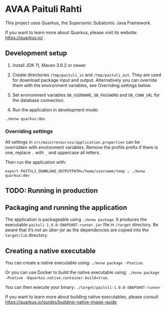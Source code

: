 # AVAA Paituli Rahti

This project uses Quarkus, the Supersonic Subatomic Java Framework.

If you want to learn more about Quarkus, please visit its website: https://quarkus.io/ .

## Development setup

1. Install JDK 11, Maven 3.6.2 or newer

2. Create directories `/tmp/paituli_in` and `/tmp/paituli_out`. They are used for download package input and output.
Alternatively you can override them with the environment variables, see Overriding settings below.

3. Set environment variables `DB_USERNAME`, `DB_PASSWORD` and `DB_CONN_URL` for the database connection.

3. Run the application in development mode:
```
./mvnw quarkus:dev
```

### Overriding settings

 All settings in `src/main/resources/application.properties` can be overridden with environment variables. Remove the
 profile prefix if there is one, replace `.` with `_` and uppercase all letters.
 
 Then run the application with:
```
export PAITULI_DOWNLOAD_OUTPUTPATH=/home/username/temp ; ./mvnw quarkus:dev
```

## TODO: Running in production

## Packaging and running the application

The application is packageable using `./mvnw package`.
It produces the executable `paituli-1.0.0-SNAPSHOT-runner.jar` file in `/target` directory.
Be aware that it’s not an _über-jar_ as the dependencies are copied into the `target/lib` directory.

## Creating a native executable

You can create a native executable using: `./mvnw package -Pnative`.

Or you can use Docker to build the native executable using: `./mvnw package -Pnative -Dquarkus.native.container-build=true`.

You can then execute your binary: `./target/paituli-1.0.0-SNAPSHOT-runner`

If you want to learn more about building native executables, please consult https://quarkus.io/guides/building-native-image-guide 
